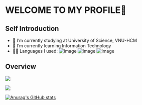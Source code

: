 # WELCOME TO MY PROFILE👋

<!--- Introduction --->
## Self Introduction
- 🔭 I’m currently studying at University of Science, VNU-HCM
- 🌱 I’m currently learning Information Technology
- 👨‍💻 Languages I used:
![image]({https://img.shields.io/badge/C-00599C?style=for-the-badge&logo=c&logoColor=white})
![image]({https://img.shields.io/badge/C%2B%2B-00599C?style=for-the-badge&logo=c%2B%2B&logoColor=white)
![image]({https://img.shields.io/badge/Python-FFD43B?style=for-the-badge&logo=python&logoColor=blue)

<!--- Overview --->
## Overview
![](https://github.com/CodingWithEisbar/github-stats/blob/master/generated/overview.svg)

![](https://github.com/CodingWithEisbar/github-stats/blob/master/generated/languages.svg)

<!--- Stats & Graphs --->
[![Anurag's GitHub stats](https://github-readme-stats.vercel.app/api?username=CodingWithEisbar)](https://github.com/anuraghazra/github-readme-stats)

